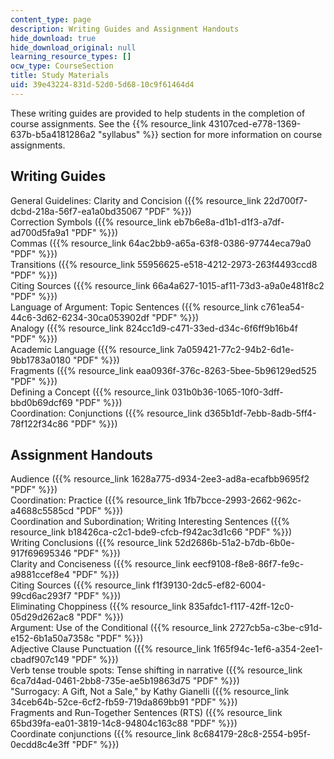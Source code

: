 ```yaml
---
content_type: page
description: Writing Guides and Assignment Handouts
hide_download: true
hide_download_original: null
learning_resource_types: []
ocw_type: CourseSection
title: Study Materials
uid: 39e43224-831d-52d0-5d68-10c9f61464d4
---
```


These writing guides are provided to help students in the completion of course assignments. See the {{% resource_link 43107ced-e778-1369-637b-b5a4181286a2 "syllabus" %}} section for more information on course assignments.

Writing Guides
--------------

General Guidelines: Clarity and Concision ({{% resource_link 22d700f7-dcbd-218a-56f7-ea1a0bd35067 "PDF" %}})  
Correction Symbols ({{% resource_link eb7b6e8a-d1b1-d1f3-a7df-ad700d5fa9a1 "PDF" %}})  
Commas ({{% resource_link 64ac2bb9-a65a-63f8-0386-97744eca79a0 "PDF" %}})  
Transitions ({{% resource_link 55956625-e518-4212-2973-263f4493ccd8 "PDF" %}})  
Citing Sources ({{% resource_link 66a4a627-1015-af11-73d3-a9a0e481f8c2 "PDF" %}})  
Language of Argument: Topic Sentences ({{% resource_link c761ea54-44c6-3d62-6234-30ca053902df "PDF" %}})  
Analogy ({{% resource_link 824cc1d9-c471-33ed-d34c-6f6ff9b16b4f "PDF" %}})  
Academic Language ({{% resource_link 7a059421-77c2-94b2-6d1e-9bb1783a0180 "PDF" %}})  
Fragments ({{% resource_link eaa0936f-376c-8263-5bee-5b96129ed525 "PDF" %}})  
Defining a Concept ({{% resource_link 031b0b36-1065-10f0-3dff-bbd0b69dcf69 "PDF" %}})  
Coordination: Conjunctions ({{% resource_link d365b1df-7ebb-8adb-5ff4-78f122f34c86 "PDF" %}})

Assignment Handouts
-------------------

Audience ({{% resource_link 1628a775-d934-2ee3-ad8a-ecafbb9695f2 "PDF" %}})  
Coordination: Practice ({{% resource_link 1fb7bcce-2993-2662-962c-a4688c5585cd "PDF" %}})  
Coordination and Subordination; Writing Interesting Sentences ({{% resource_link b18426ca-c2c1-bde9-cfcb-f942ac3d1c66 "PDF" %}})  
Writing Conclusions ({{% resource_link 52d2686b-51a2-b7db-6b0e-917f69695346 "PDF" %}})  
Clarity and Conciseness ({{% resource_link eecf9108-f8e8-86f7-fe9c-a9881ccef8e4 "PDF" %}})  
Citing Sources ({{% resource_link f1f39130-2dc5-ef82-6004-99cd6ac293f7 "PDF" %}})  
Eliminating Choppiness ({{% resource_link 835afdc1-f117-42ff-12c0-05d29d262ac8 "PDF" %}})  
Argument: Use of the Conditional ({{% resource_link 2727cb5a-c3be-c91d-e152-6b1a50a7358c "PDF" %}})  
Adjective Clause Punctuation ({{% resource_link 1f65f94c-1ef6-a354-2ee1-cbadf907c149 "PDF" %}})  
Verb tense trouble spots: Tense shifting in narrative ({{% resource_link 6ca7d4ad-0461-2bb8-735e-ae5b19863d75 "PDF" %}})  
"Surrogacy: A Gift, Not a Sale," by Kathy Gianelli ({{% resource_link 34ceb64b-52ce-6cf2-fb59-719da869bb91 "PDF" %}})  
Fragments and Run-Together Sentences (RTS) ({{% resource_link 65bd39fa-ea01-3819-14c8-94804c163c88 "PDF" %}})  
Coordinate conjunctions ({{% resource_link 8c684179-28c8-2554-b95f-0ecdd8c4e3ff "PDF" %}})